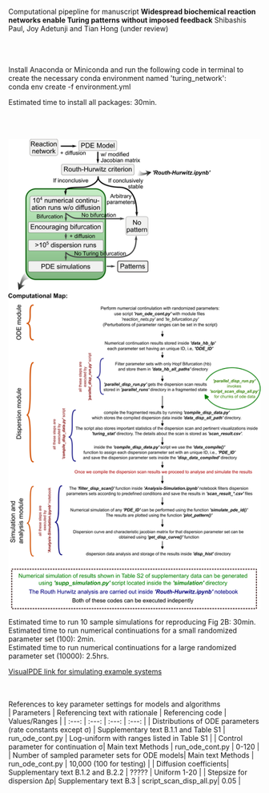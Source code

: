 Computational pipepline for manuscript **Widespread biochemical reaction networks enable Turing patterns without imposed feedback** 
Shibashis Paul, Joy Adetunji and Tian Hong (under review)

<br><br><br>
Install Anaconda or Miniconda and run the following code in terminal to create the necessary conda environment named 'turing_network': <br>
conda env create -f environment.yml

Estimated time to install all packages: 30min.

<br><br><br>
<img src='https://github.com/shibashispaul32/Turing_Reaction_Networks/blob/main/comp_details(README).png' width='600'>

Estimated time to run 10 sample simulations for reproducing Fig 2B: 30min.<br>
Estimated time to run numerical continuations for a small randomized parameter set (100): 2min.<br>
Estimated time to run numerical continuations for a large randomized parameter set (10000): 2.5hrs.<br>

<a href="https://visualpde.com/sim/?options=N4IghiBcAuBOCuBTANCAxgIynJq1RADcBLWYgE2IGcRVyBVeggFgDpmBGZgBgDYAmAKy0Q5AGpiCvVgHYAHAE4+QkeQDqaghwWtBg5rzkzhdAIqmC-VrwDM-ORxV1oUbq24f+eJpBBuPNsbGvABUYBhUABQcANRugiEASgCCAHIAIqkAlCJokr4c7nLcCnJhEdFxuklpmTl4mgXu-ArM5VGx8TUZ2bkWvm4CzDY2oeEdVQkpPfUgANYEcwD6AEIAvBwA3FTJG5vLu-4KXILcgiMKMgo2cgI2mwDSazIem2BLycnrcqwcvJwcF6XGwKBSCW5vD7rNw2QTyIyCP4eZhGOT8TYYD5fNaCX7FGw8GzcOT6biAjFQtZuDjgzi8YzXDg3Ypye5zAD2ADNOXsqOs2P8uJsRABbCBNcG8Wxg-iwvh-Ayi4gEfweUH8fj-FH8bSasEcEQAOygzFQAAcCABheBUaDskUiWA+EA7AC0BxC8BiHO5IX4IQA7q6HiEfZy-Z6QoRvasQpjPisIwBHb1c8P+pPB0NpiMBz0xxPxxP+gOO-Iulbu2PRsO5rO1-3wKMx5JhKG5x2NEDunMBmIh2tNmsfNsJkIp2uZge9z1VwvtoMe95fQOO-rd5bzseZpdY4vjnu+jP97NHwOekRUJPYBAoEDQcg33AgAOP3zwEQBi3vkAAXyAA">VisualPDE link for simulating example systems</a>

<br><br>
References to key parameter settings for models and algorithms<br>
| Parameters | Referencing text with rationale | Referencing code | Values/Ranges |
| :---:   | :---: | :---: | :---: |
| Distributions of ODE parameters (rate constants except &sigma;) | Supplementary text B.1.1 and Table S1   | run_ode_cont.py | Log-uniform with ranges listed in Table S1 |
| Control parameter for continuation &sigma;| Main text Methods   | run_ode_cont.py | 0-120 |
| Number of sampled parameter sets for ODE models| Main text Methods   | run_ode_cont.py | 10,000 (100 for testing) |
| Diffusion coefficients| Supplementary text B.1.2 and B.2.2   | ????? | Uniform 1-20 |
| Stepsize for dispersion &Delta;p| Supplementary text B.3 | script_scan_disp_all.py| 0.05 |
